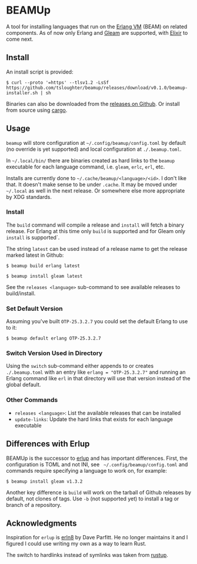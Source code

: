 # BEAMUp

A tool for installing languages that run on the [Erlang
VM](https://www.erlang.org/) (BEAM) on related components.
As of now only Erlang and [Gleam](https://gleam.run/) are supported, with [Elixir](http://elixir-lang.org/)
to come next.

## Install

An install script is provided:

```
$ curl --proto '=https' --tlsv1.2 -LsSf https://github.com/tsloughter/beamup/releases/download/v0.1.0/beamup-installer.sh | sh
```

Binaries can also be downloaded from the [releases on
Github](https://github.com/tsloughter/beamup/releases). Or install from source
using [cargo](https://doc.rust-lang.org/cargo/).

## Usage

`beamup` will store configuration at `~/.config/beamup/config.toml` by default
(no override is yet supported) and local configuration at `./.beamup.toml`.

In `~/.local/bin/` there are binaries created as hard links to the `beamup`
executable for each language command, i.e. `gleam`, `erlc`, `erl`, etc.

Installs are currently done to `~/.cache/beamup/<language>/<id>`. I don't like
that. It doesn't make sense to be under `.cache`. It may be moved under
`~/.local` as well in the next release. Or somewhere else more appropriate by
XDG standards.

### Install

The `build` command will compile a release and `install` will fetch a binary
release. For Erlang at this time only `build` is supported and for Gleam only
`install` is supported`.

The string `latest` can be used instead of a release name to get the release
marked latest in Github:

```
$ beamup build erlang latest
```

```
$ beamup install gleam latest
```

See the `releases <language>` sub-command to see available releases to
build/install.

### Set Default Version

Assuming you've built `OTP-25.3.2.7` you could set the default Erlang to use to
it:

```
$ beamup default erlang OTP-25.3.2.7
```

### Switch Version Used in Directory

Using the `switch` sub-command either appends to or creates `./.beamup.toml`
with an entry like `erlang = "OTP-25.3.2.7"` and running an Erlang command like
`erl` in that directory will use that version instead of the global default.

### Other Commands

- `releases <language>`: List the available releases that can be installed
- `update-links`: Update the hard links that exists for each language executable

## Differences with Erlup

BEAMUp is the successor to [erlup](https://github.com/tsloughter/erlup) and has
important differences. First, the configuration is TOML and not INI, see `
~/.config/beamup/config.toml` and commands require specifying a language to work on,
for example:

```
$ beamup install gleam v1.3.2
```

Another key difference is `build` will work on the tarball of Github releases by
default, not clones of tags. Use `-b` (not supported yet) to install a tag or
branch of a repository.



## Acknowledgments

Inspiration for `erlup` is [erln8](https://github.com/metadave/erln8) by Dave
Parfitt. He no longer maintains it and I figured I could use writing my own as a
way to learn Rust.

The switch to hardlinks instead of symlinks was taken from [rustup](https://rustup.rs/).
